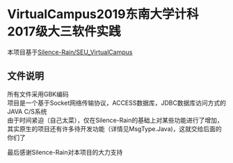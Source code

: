 # VirtualCampus2019东南大学计科2017级大三软件实践
本项目基于[Silence-Rain/SEU_VirtualCampus ](https://github.com/Silence-Rain/SEU_VirtualCampus)
## 文件说明
所有文件采用GBK编码  
项目是一个基于Socket网络传输协议，ACCESS数据库，JDBC数据库访问方式的JAVA C/S系统  
由于时间紧迫（自己太菜），仅在Silence-Rain的基础上对某些功能进行了增加，其实原生的项目还有许多待开发功能（详情见MsgType.Java)，这就交给后面的你们了



最后感谢Silence-Rain对本项目的大力支持
